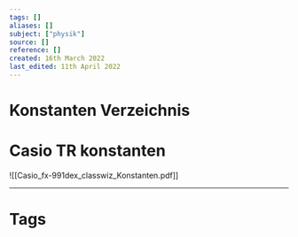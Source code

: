 ```yaml
---
tags: []
aliases: []
subject: ["physik"]
source: []
reference: []
created: 16th March 2022
last_edited: 11th April 2022
---
```


# Konstanten Verzeichnis

# Casio TR konstanten
![[Casio_fx-991dex_classwiz_Konstanten.pdf]]

---
# Tags